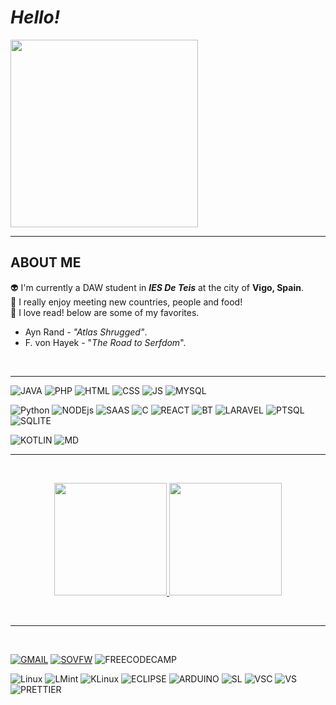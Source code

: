 # _Hello!_
<div>

<p><a><img src="https://media.giphy.com/media/v1.Y2lkPTc5MGI3NjExZmNseDBteW9rdGRmbHYzNXU4MXFpcmtmc3plOHJibTFyNjV0OWJiOSZlcD12MV9pbnRlcm5hbF9naWZfYnlfaWQmY3Q9Zw/93ssSaI7FeCWoPxlJs/giphy-downsized-large.gif" height="300em">
</a></p>

</div>

---

## **ABOUT ME**

:alien: I'm currently a DAW student in _**IES De Teis**_ at the city of **Vigo, Spain**.
</br>
:icecream: I really enjoy meeting new countries, people and food!
</br>
:muscle: I love read! below are some of my favorites.

- Ayn Rand - _"Atlas Shrugged"_.
- F. von Hayek - "_The Road to Serfdom_".
</br>

---

![JAVA](https://img.shields.io/badge/Java-ED8B00?style=for-the-badge&logo=openjdk&logoColor=white)
![PHP](https://img.shields.io/badge/PHP-777BB4?style=for-the-badge&logo=php&logoColor=white)
![HTML](https://img.shields.io/badge/HTML-239120?style=for-the-badge&logo=html5&logoColor=white)
![CSS](https://img.shields.io/badge/CSS-239120?&style=for-the-badge&logo=css3&logoColor=white)
![JS](https://img.shields.io/badge/JavaScript-F7DF1E?style=for-the-badge&logo=javascript&logoColor=black)
![MYSQL](https://img.shields.io/badge/MySQL-00000F?style=for-the-badge&logo=mysql&logoColor=white)

![Python](https://img.shields.io/badge/Python-3776AB?style=for-the-badge&logo=python&logoColor=white)
![NODEjs](https://img.shields.io/badge/Node.js-43853D?style=for-the-badge&logo=node.js&logoColor=white)
![SAAS](https://img.shields.io/badge/Sass-CC6699?style=for-the-badge&logo=sass&logoColor=white)
![C](https://img.shields.io/badge/C%23-239120?style=for-the-badge&logo=c-sharp&logoColor=white)
![REACT](https://img.shields.io/badge/React-20232A?style=for-the-badge&logo=react&logoColor=61DAFB)
![BT](https://img.shields.io/badge/Bootstrap-563D7C?style=for-the-badge&logo=bootstrap&logoColor=white)
![LARAVEL](https://img.shields.io/badge/Laravel-FF2D20?style=for-the-badge&logo=laravel&logoColor=white)
![PTSQL](https://img.shields.io/badge/PostgreSQL-316192?style=for-the-badge&logo=postgresql&logoColor=white)
![SQLITE](https://img.shields.io/badge/SQLite-07405E?style=for-the-badge&logo=sqlite&logoColor=white)

![KOTLIN](https://img.shields.io/badge/Kotlin-0095D5?&style=for-the-badge&logo=kotlin&logoColor=white)
![MD](https://img.shields.io/badge/Markdown-000000?style=for-the-badge&logo=markdown&logoColor=white)

---

</br>
<p align="center">
<a href="https://leetcode.com/azpy/">
  <img height="180em" src="https://leetcard.jacoblin.cool/Azpy?theme=nord&font=Kulim%20Park&ext=activity)](https://leetcode.com/Azpy/"/>
</a>
<a href="https://github.com/Azpyrx">
  <img height="180em" src="https://github-readme-stats-eight-theta.vercel.app/api/top-langs/?username=Azpyrx&layout=compact&langs_count=8&theme=algolia"/>
</a>
</p>

</br>

---

</br>

[![GMAIL](https://img.shields.io/badge/Gmail-D14836?logo=gmail)](mailto:alexis.az2014@gmail.com/)
[![SOVFW](https://aleen42.github.io/badges/src/stackoverflow.svg)](https://stackoverflow.com/users/22610407/azpy)
![FREECODECAMP](https://img.shields.io/freecodecamp/points/azpy?logo=freeCodeCamp)

![Linux](https://img.shields.io/badge/Linux-FCC624?style=for-the-badge&logo=linux&logoColor=black)
![LMint](https://img.shields.io/badge/Linux_Mint-87CF3E?style=for-the-badge&logo=linux-mint&logoColor=white)
![KLinux](https://img.shields.io/badge/Kali_Linux-557C94?style=for-the-badge&logo=kali-linux&logoColor=white)
![ECLIPSE](https://img.shields.io/badge/Eclipse-2C2255?style=for-the-badge&logo=eclipse&logoColor=white)
![ARDUINO](https://img.shields.io/badge/Arduino_IDE-00979D?style=for-the-badge&logo=arduino&logoColor=white)
![SL](https://img.shields.io/badge/sublime_text-%23575757.svg?&style=for-the-badge&logo=sublime-text&logoColor=important)
![VSC](https://img.shields.io/badge/Visual_Studio_Code-0078D4?style=for-the-badge&logo=visual%20studio%20code&logoColor=white)
![VS](https://img.shields.io/badge/Visual_Studio-5C2D91?style=for-the-badge&logo=visual%20studio&logoColor=white)
![PRETTIER](https://img.shields.io/badge/prettier-1A2C34?style=for-the-badge&logo=prettier&logoColor=F7BA3E)
